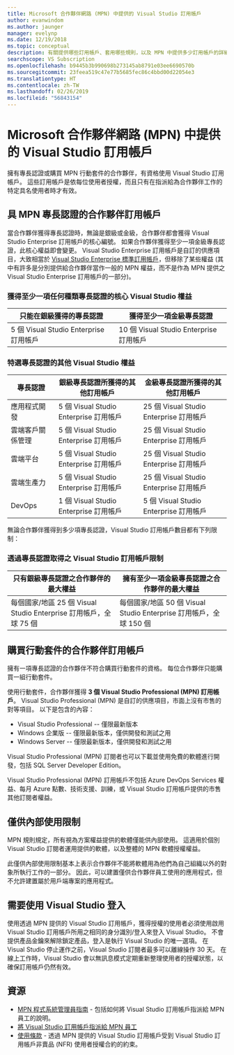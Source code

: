 ```yaml
---
title: Microsoft 合作夥伴網路 (MPN) 中提供的 Visual Studio 訂用帳戶
author: evanwindom
ms.author: jaunger
manager: evelynp
ms.date: 12/19/2018
ms.topic: conceptual
description: 有關提供哪些訂用帳戶、套用哪些規則，以及 MPN 中提供多少訂用帳戶的詳細資料。
searchscope: VS Subscription
ms.openlocfilehash: b9445b3b990698b273145ab8791e03ee6690570b
ms.sourcegitcommit: 23feea519c47e77b5685fec86c4bbd00d22054e3
ms.translationtype: HT
ms.contentlocale: zh-TW
ms.lasthandoff: 02/26/2019
ms.locfileid: "56843154"
---
```

# <a name="visual-studio-subscriptions-offered-to-partners-in-the-microsoft-partner-network-mpn"></a>Microsoft 合作夥伴網路 (MPN) 中提供的 Visual Studio 訂用帳戶
擁有專長認證或購買 MPN 行動套件的合作夥伴，有資格使用 Visual Studio 訂用帳戶。 這些訂用帳戶是依每位使用者授權，而且只有在指派給為合作夥伴工作的特定具名使用者時才有效。

## <a name="subscriptions-for-partners-with-an-mpn-competency"></a>具 MPN 專長認證的合作夥伴訂用帳戶
當合作夥伴獲得專長認證時，無論是銀級或金級，合作夥伴都會獲得 Visual Studio Enterprise 訂用帳戶的核心編號。 如果合作夥伴獲得至少一項金級專長認證，此核心權益即會變更。 Visual Studio Enterprise 訂用帳戶是自訂的供應項目，大致相當於 [Visual Studio Enterprise 標準訂用帳戶](https://visualstudio.microsoft.com/vs/pricing/)，但移除了某些權益 (其中有許多是分別提供給合作夥伴當作一般的 MPN 權益，而不是作為 MPN 提供之 Visual Studio Enterprise 訂用帳戶的一部分)。

### <a name="core-visual-studio-benefit-for-earning-at-least-one-competency-of-any-kind"></a>獲得至少一項任何種類專長認證的核心 Visual Studio 權益

| 只能在銀級獲得的專長認證               | 獲得至少一項金級專長認證   |
|------------------------------------------------------------|----------------------------------------------------|
| 5 個 Visual Studio Enterprise 訂用帳戶                   | 10 個 Visual Studio Enterprise 訂用帳戶          |

### <a name="additional-visual-studio-benefit-for-select-competencies"></a>特選專長認證的其他 Visual Studio 權益

| 專長認證                                  | **銀級**專長認證所獲得的其他訂用帳戶 | **金級**專長認證所獲得的其他訂用帳戶 |
|---------------------------------------------|-----------------------------------------------------------|---------------------------------------------------------|
| 應用程式開發                     | 5 個 Visual Studio Enterprise 訂用帳戶                  | 25 個 Visual Studio Enterprise 訂用帳戶               |
| 雲端客戶關係管理      | 5 個 Visual Studio Enterprise 訂用帳戶                  | 25 個 Visual Studio Enterprise 訂用帳戶               |
| 雲端平台                              | 5 個 Visual Studio Enterprise 訂用帳戶                  | 25 個 Visual Studio Enterprise 訂用帳戶               |
| 雲端生產力                          | 5 個 Visual Studio Enterprise 訂用帳戶                  | 25 個 Visual Studio Enterprise 訂用帳戶               |
| DevOps                                      | 1 個 Visual Studio Enterprise 訂用帳戶                  | 5 個 Visual Studio Enterprise 訂用帳戶                |

無論合作夥伴獲得到多少項專長認證，Visual Studio 訂用帳戶數目都有下列限制：

### <a name="limits-for-visual-studio-subscriptions-earned-through-competencies"></a>透過專長認證取得之 Visual Studio 訂用帳戶限制

| 只有銀級專長認證之合作夥伴的最大權益                   | 擁有至少一項金級專長認證之合作夥伴的最大權益               |
|------------------------------------------------------------------------------|------------------------------------------------------------------------------|
| 每個國家/地區 25 個 Visual Studio Enterprise 訂用帳戶，全球 75 個          | 每個國家/地區 50 個 Visual Studio Enterprise 訂用帳戶，全球 150 個         |


## <a name="subscriptions-for-partners-purchasing-the-action-pack"></a>購買行動套件的合作夥伴訂用帳戶
擁有一項專長認證的合作夥伴不符合購買行動套件的資格。 每位合作夥伴只能購買一組行動套件。

使用行動套件，合作夥伴獲得 **3 個 Visual Studio Professional (MPN) 訂用帳戶**。 Visual Studio Professional (MPN) 是自訂的供應項目，市面上沒有市售的對等項目。 以下是包含的內容：
- Visual Studio Professional -- 僅限最新版本
- Windows 企業版 -- 僅限最新版本，僅供開發和測試之用
- Windows Server -- 僅限最新版本，僅供開發和測試之用

Visual Studio Professional (MPN) 訂閱者也可以下載並使用免費的軟體進行開發，包括 SQL Server Developer Edition。

Visual Studio Professional (MPN) 訂用帳戶不包括 Azure DevOps Services 權益、每月 Azure 點數、技術支援、訓練，或 Visual Studio 訂用帳戶提供的市售其他訂閱者權益。

## <a name="internal-use-only-restriction"></a>僅供內部使用限制
MPN 規則規定，所有視為方案權益提供的軟體僅能供內部使用。 這適用於個別 Visual Studio 訂閱者運用提供的軟體，以及整體的 MPN 軟體授權權益。

此僅供內部使用限制基本上表示合作夥伴不能將軟體用為他們為自己組織以外的對象所執行工作的一部分。 因此，可以建置僅供合作夥伴員工使用的應用程式，但不允許建置屬於用戶端專案的應用程式。

## <a name="sign-in-required-with-visual-studio"></a>需要使用 Visual Studio 登入
使用透過 MPN 提供的 Visual Studio 訂用帳戶，獲得授權的使用者必須使用啟用 Visual Studio 訂用帳戶所用之相同的身分識別/登入來登入 Visual Studio。
不會提供產品金鑰來解除鎖定產品，登入是執行 Visual Studio 的唯一選項。 在 Visual Studio 停止運作之前，Visual Studio 訂閱者最多可以離線操作 30 天。 在線上工作時，Visual Studio 會以無訊息模式定期重新整理使用者的授權狀態，以確保訂用帳戶仍然有效。

## <a name="resources"></a>資源

- [MPN 程式系統管理員指南](https://assets.microsoft.com/en-us/Program-Administrator-Guide-to-Software-and-Online-Services-Benefits_1.pdf) - 包括如何將 Visual Studio 訂用帳戶指派給 MPN 員工的說明。
- [將 Visual Studio 訂用帳戶指派給 MPN 員工](manage-mpn-subscriptions.md)
- [使用條款](http://www.microsoft.com/useterms/) - 透過 MPN 提供的 Visual Studio 訂用帳戶受到 Visual Studio 訂用帳戶非賣品 (NFR) 使用者授權合約的約束。